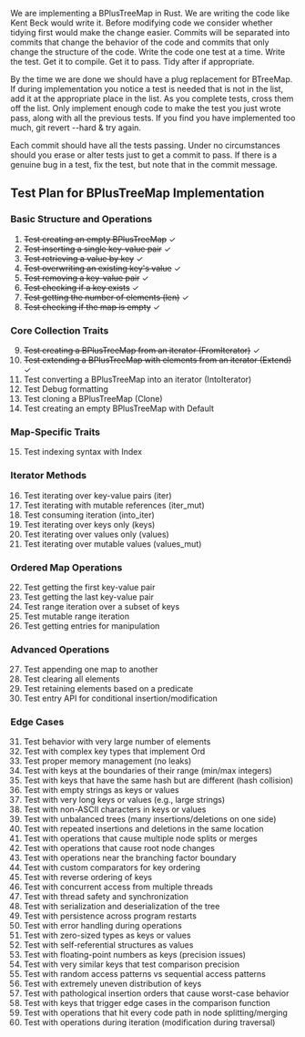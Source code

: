 We are implementing a BPlusTreeMap in Rust. We are writing the code like Kent Beck would write it. Before modifying code we consider whether tidying first would make the change easier. Commits will be separated into commits that change the behavior of the code and commits that only change the structure of the code. Write the code one test at a time. Write the test. Get it to compile. Get it to pass. Tidy after if appropriate.

By the time we are done we should have a plug replacement for BTreeMap. If during implementation you notice a test is needed that is not in the list, add it at the appropriate place in the list. As you complete tests, cross them off the list. Only implement enough code to make the test you just wrote pass, along with all the previous tests. If you find you have implemented too much, git revert --hard & try again.

Each commit should have all the tests passing. Under no circumstances should you erase or alter tests just to get a commit to pass. If there is a genuine bug in a test, fix the test, but note that in the commit message.

## Test Plan for BPlusTreeMap Implementation

### Basic Structure and Operations

1. ~~Test creating an empty BPlusTreeMap~~ ✓
2. ~~Test inserting a single key-value pair~~ ✓
3. ~~Test retrieving a value by key~~ ✓
4. ~~Test overwriting an existing key's value~~ ✓
5. ~~Test removing a key-value pair~~ ✓
6. ~~Test checking if a key exists~~ ✓
7. ~~Test getting the number of elements (len)~~ ✓
8. ~~Test checking if the map is empty~~ ✓

### Core Collection Traits

9. ~~Test creating a BPlusTreeMap from an iterator (FromIterator)~~ ✓
10. ~~Test extending a BPlusTreeMap with elements from an iterator (Extend)~~ ✓
11. Test converting a BPlusTreeMap into an iterator (IntoIterator)
12. Test Debug formatting
13. Test cloning a BPlusTreeMap (Clone)
14. Test creating an empty BPlusTreeMap with Default

### Map-Specific Traits

15. Test indexing syntax with Index<K>

### Iterator Methods

16. Test iterating over key-value pairs (iter)
17. Test iterating with mutable references (iter_mut)
18. Test consuming iteration (into_iter)
19. Test iterating over keys only (keys)
20. Test iterating over values only (values)
21. Test iterating over mutable values (values_mut)

### Ordered Map Operations

22. Test getting the first key-value pair
23. Test getting the last key-value pair
24. Test range iteration over a subset of keys
25. Test mutable range iteration
26. Test getting entries for manipulation

### Advanced Operations

27. Test appending one map to another
28. Test clearing all elements
29. Test retaining elements based on a predicate
30. Test entry API for conditional insertion/modification

### Edge Cases

31. Test behavior with very large number of elements
32. Test with complex key types that implement Ord
33. Test proper memory management (no leaks)
34. Test with keys at the boundaries of their range (min/max integers)
35. Test with keys that have the same hash but are different (hash collision)
36. Test with empty strings as keys or values
37. Test with very long keys or values (e.g., large strings)
38. Test with non-ASCII characters in keys or values
39. Test with unbalanced trees (many insertions/deletions on one side)
40. Test with repeated insertions and deletions in the same location
41. Test with operations that cause multiple node splits or merges
42. Test with operations that cause root node changes
43. Test with operations near the branching factor boundary
44. Test with custom comparators for key ordering
45. Test with reverse ordering of keys
46. Test with concurrent access from multiple threads
47. Test with thread safety and synchronization
48. Test with serialization and deserialization of the tree
49. Test with persistence across program restarts
50. Test with error handling during operations
51. Test with zero-sized types as keys or values
52. Test with self-referential structures as values
53. Test with floating-point numbers as keys (precision issues)
54. Test with very similar keys that test comparison precision
55. Test with random access patterns vs sequential access patterns
56. Test with extremely uneven distribution of keys
57. Test with pathological insertion orders that cause worst-case behavior
58. Test with keys that trigger edge cases in the comparison function
59. Test with operations that hit every code path in node splitting/merging
60. Test with operations during iteration (modification during traversal)
